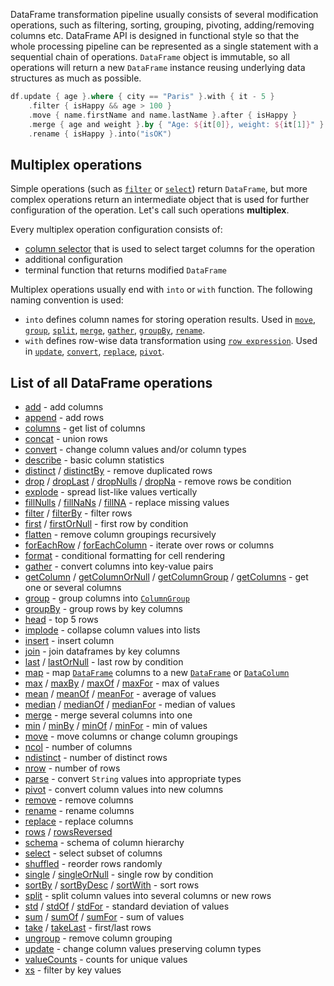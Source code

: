 [//]: # (title: Operations)

<!---IMPORT org.jetbrains.kotlinx.dataframe.samples.api.Modify-->

DataFrame transformation pipeline usually consists of several modification operations, such as filtering, sorting, grouping, pivoting, adding/removing columns etc. 
DataFrame API is designed in functional style so that the whole processing pipeline can be represented as a single statement with a sequential chain of operations.
`DataFrame` object is immutable, so all operations will return a new `DataFrame` instance reusing underlying data structures as much as possible.

<!---FUN multiCallOperations-->

```kotlin
df.update { age }.where { city == "Paris" }.with { it - 5 }
    .filter { isHappy && age > 100 }
    .move { name.firstName and name.lastName }.after { isHappy }
    .merge { age and weight }.by { "Age: ${it[0]}, weight: ${it[1]}" }.into("info")
    .rename { isHappy }.into("isOK")
```

<!---END-->

## Multiplex operations

Simple operations (such as [`filter`](filter.md) or [`select`](select.md)) return `DataFrame`, but more complex operations return an intermediate object that is used for further configuration of the operation. Let's call such operations **multiplex**.

Every multiplex operation configuration consists of:
- [column selector](ColumnSelectors.md) that is used to select target columns for the operation
- additional configuration
- terminal function that returns modified `DataFrame`

Multiplex operations usually end with `into` or `with` function. The following naming convention is used:
* `into` defines column names for storing operation results. Used in [`move`](move.md), [`group`](group.md), [`split`](split.md), [`merge`](merge.md), [`gather`](gather.md), [`groupBy`](groupBy.md), [`rename`](rename.md).
* `with` defines row-wise data transformation using [`row expression`](DataRow.md#row-expressions). Used in [`update`](update.md), [`convert`](convert.md), [`replace`](replace.md), [`pivot`](pivot.md).

## List of all DataFrame operations

* [add](add.md)  - add columns
* [append](append.md) - add rows
* [columns](columns.md) - get list of columns
* [concat](concat.md) - union rows
* [convert](convert.md) - change column values and/or column types
* [describe](describe.md) - basic column statistics
* [distinct](distinct.md) / [distinctBy](distinct.md#distinctby) - remove duplicated rows
* [drop](drop.md) / [dropLast](sliceRows.md#droplast) / [dropNulls](drop.md#dropnulls) / [dropNa](drop.md#dropna) - remove rows be condition
* [explode](explode.md) - spread list-like values vertically
* [fillNulls](fill.md#fillnulls) / [fillNaNs](fill.md#fillnans) / [fillNA](fill.md#fillna) - replace missing values
* [filter](filter.md) / [filterBy](filter.md#filterby) - filter rows
* [first](first.md) / [firstOrNull](first.md#firstornull) - first row by condition
* [flatten](flatten.md) - remove column groupings recursively
* [forEachRow](iterate.md) / [forEachColumn](iterate.md) - iterate over rows or columns
* [format](format.md) - conditional formatting for cell rendering
* [gather](gather.md) - convert columns into key-value pairs 
* [getColumn](getColumn.md) / [getColumnOrNull](getColumn.md#getcolumnornull) / [getColumnGroup](getColumn.md#getcolumngroup) / [getColumns](getColumn.md#getcolumns) - get one or several columns
* [group](group.md) - group columns into [`ColumnGroup`](DataColumn.md#columngroup)
* [groupBy](groupBy.md) - group rows by key columns
* [head](head.md) - top 5 rows
* [implode](implode.md) - collapse column values into lists
* [insert](insert.md) - insert column
* [join](join.md) - join dataframes by key columns
* [last](last.md) / [lastOrNull](last.md#lastornull) - last row by condition 
* [map](map.md) - map [`DataFrame`](DataFrame.md) columns to a new [`DataFrame`](DataFrame.md) or [`DataColumn`](DataColumn.md)
* [max](minmax.md) / [maxBy](minmax.md) / [maxOf](minmax.md) / [maxFor](minmax.md) - max of values 
* [mean](mean.md) / [meanOf](mean.md) / [meanFor](mean.md) - average of values
* [median](median.md) / [medianOf](median.md) / [medianFor](median.md) - median of values
* [merge](merge.md) - merge several columns into one
* [min](minmax.md) / [minBy](minmax.md) / [minOf](minmax.md) / [minFor](minmax.md) - min of values
* [move](move.md) - move columns or change column groupings
* [ncol](ncol.md) - number of columns
* [ndistinct](ndistinct.md) - number of distinct rows 
* [nrow](nrow.md) - number of rows
* [parse](parse.md) - convert `String` values into appropriate types
* [pivot](pivot.md) - convert column values into new columns
* [remove](remove.md) - remove columns
* [rename](rename.md) - rename columns
* [replace](replace.md) - replace columns
* [rows](rows.md) / [rowsReversed](rows.md#rowsreversed)
* [schema](schema.md) - schema of column hierarchy
* [select](select.md) - select subset of columns
* [shuffled](shuffle.md) - reorder rows randomly 
* [single](single.md) / [singleOrNull](single.md#singleornull) - single row by condition
* [sortBy](sortBy.md) / [sortByDesc](sortBy.md#sortbydesc) / [sortWith](sortBy.md#sortwith) - sort rows
* [split](split.md) - split column values into several columns or new rows
* [std](std.md) / [stdOf](std.md) / [stdFor](std.md) - standard deviation of values
* [sum](sum.md) / [sumOf](sum.md) / [sumFor](sum.md) - sum of values
* [take](sliceRows.md#take) / [takeLast](sliceRows.md#takelast) - first/last rows
* [ungroup](ungroup.md) - remove column grouping
* [update](update.md) - change column values preserving column types
* [valueCounts](valueCounts.md) - counts for unique values 
* [xs](xs.md) - filter by key values

